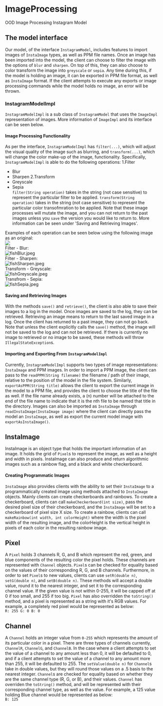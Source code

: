 # ImageProcessing
OOD Image Processing Instagram Model

## The model interface
Our model, of the interface `InstagramModel`, includes features to import images of `InstaImage` types, as well as PPM file names. Once an image has been imported
into the model, the client can choose to filter the image with the options of `blur` and `sharpen`. On top of this, they can also choose to color transform the
image into `greyscale` or `sepia`. Any time during this, if the model is holding an image, it can be exported in PPM file format, as well as `InstaImage` format. 
If the client attempts to execute any exports or image processing commands while the model holds no image, an error will be thrown.

### InstagramModelImpl
`InstagramModelImpl` is a sub class of `InstagramModel` that uses the `ImageImpl` representation of images. More information of `ImageImpl` and its interface can be seen below. 
#### Image Processing Functionality
As per the interface, `InstagramModelImpl` has `filter(...)`, which will adjust the visual quality of the image such as blurring, and `transform(...)`, which will change the color make-up of the image, functionality. Specifically, `InstagramModelImpl` is able to do the following operations:
1.Filter
  * Blur
  * Sharpen
2.Transform
  * Greyscale
  * Sepia\
`filter(String operation)` takes in the string (not case sensitive) to represent the particular filter to be applied.
`transform(String operation)` takes in the string (not case sensitive) to represent the particular color transofmration to be applied.
Note that these image processes will mutate the image, and you can not return to the past images unless you `save` the version you would like to return to. More information can be seen under 'Saving and Retrieving Images'.

Examples of each operation can be seen below using the following image as an original:\
![](images/jpeg/fish.jpg)\
Filter - Blur:\
![fishBlur.jpeg](images/jpeg/fishBlur.jpg)\
Filter - Sharpen:\
![fishSharpen.jpeg](images/jpeg/fishSharpen.jpg)\
Transform - Greyscale:\
![fishGreyscale.jpeg](images/jpeg/fishGreyscale.jpg)\
Transfrom - Sepia:\
![fishSepia.jpeg](images/jpeg/fishSepia.jpg)
 
 #### Saving and Retrieving Images
 With the methods `save()` and `retrieve()`, the client is also able to save their images to a log in the model. Once images are saved to the log, they can be retrieved. Retrieving an image means to return to the last saved image in a log. Once the client has returned to a past image, they can not go back. Note that unless the client explicitly calls the `save()` method, the image will not be saved to the log and can not be retrieved. If there is currently no image to retrieved or no image to be saved, these methods will throw `IllegalStateException`s.
 
 #### Importing and Exporting From `InstagramModelImpl`
 Currently, `InstagramModelImpl` supports two types of image representations: `InstaImage` and PPM images. In order to import a PPM image, the client can pass to the `readPPM(String filename)` the filename / path of their image, relative to the position of the model in the file system. Similarly, `exportAsPPM(String title)` allows the client to export the current image in the model to a PPM file, and provides the client to choose the title of the file as well. If the file name already exists, a (n) number will be attached to the end of the file name to indicate that it is the nth file to be named that title in the directory. Images can also be imported as `InstaImage` through `readInstaImage(InstaImage image)` where the client can directly pass the model an `InstaImage`, as well as export the current model image with `exportAsInstaImage()`.

## InstaImage
InstaImage is an object type that holds the important information of an image. It holds the grid of `Pixel`s to represent the image, as well as a height and width
in pixels. InstaImage can also produce and return algorithmic images such as a rainbow flag, and a black and white checkerboard. 

#### Creating Programmatic Images
`InstaImage` also provides clients with the ability to set their `InstaImage` to a programmatically created image using methods attached to `InstaImage` objects. Mainly clients can create checkerboards and rainbows.
To create a checkerboard, clients can call `makeCheckerboard(int size)`, pass the desired pixel size of their checkerboard, and the `InstaImage` will be set to a checkerboard of pixel size X size. 
To create a rainbow, clients can call `makeRainbow(int width, int colorHeight)` where the width is the pixel width of the resulting image, and the colorHeight is the vertical height in pixels of each color in the resulting rainbow image. 

## Pixel
A `Pixel` holds 3 channels R, G, and B which represent the red, green, and blue components of the resulting color the pixel holds. These channels are represented with `Channel` objects. 
`Pixel`s can be checked for equality based on the values of their corresponding R, G, and B channels. 
Furthermore, in order to set `Pixel`s to new values, clients can use `setR(double n)`, `setG(double n)`, and `setB(double n)`. These methods will accept a double value, round it to the nearest integer, and set it to the corresponding channel value. If the given value is not within 0-255, it will be capped off at 0 if too small, and 255 if too big. `Pixel` has also overridden the `toString()` method, and a pixel is represented as a string with it's RGB values. For example, a completely red pixel would be represented as below:\
`R: 255 G: 0 B: 0`

## Channel
A `Channel` holds an integer value from `0-255` which represents the amount of its particular color in a pixel. 
There are three types of channels currently, `ChannelR`, `ChannelG`, and `ChannelB`. In the case where a client attempts to set the value of a channel to any amount less than 0, it will be defaulted to 0, and if a client attempts to set the value of a channel to any amount more than 255, it will be defaulted to 255. 
The `setValue(double n)` for `Channel`s take in double values, but they will round those values on a .5 basis to the nearest integer. 
`Channel`s are checked for equality based on whether they are the same channel type (R, G, or B), and their values. 
`Channel` has overriden the `toString()` method, and will be represented with their corresponding channel type, as well as the value. For example, a 125 value holding Blue channel would be represented as below:\
`B: 125`
